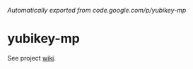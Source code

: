 *Automatically exported from code.google.com/p/yubikey-mp*

# yubikey-mp
See project [wiki][].

[wiki]: https://github.com/vovcacik/yubikey-mp/blob/wiki/ProjectHome.md
